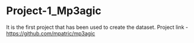 # Project-1_Mp3agic
It is the first project that has been used to create the dataset. Project link - https://github.com/mpatric/mp3agic
